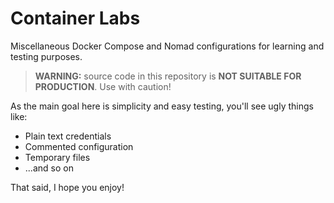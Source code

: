 # Container Labs

Miscellaneous Docker Compose and Nomad configurations for learning and testing purposes.

> **WARNING:** source code in this repository is **NOT SUITABLE FOR PRODUCTION**. Use with caution!

As the main goal here is simplicity and easy testing, you'll see ugly things like:

- Plain text credentials
- Commented configuration
- Temporary files
- ...and so on

That said, I hope you enjoy!
